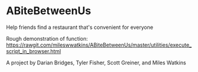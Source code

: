 ABiteBetweenUs
==============

Help friends find a restaurant that's convenient for everyone

Rough demonstration of function:
https://rawgit.com/mileswwatkins/ABiteBetweenUs/master/utilities/execute_script_in_browser.html

A project by Darian Bridges, Tyler Fisher, Scott Greiner, and Miles Watkins
